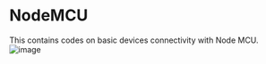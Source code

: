 # NodeMCU
This contains codes on basic devices connectivity with Node MCU.
![image](https://github.com/saboorium/NodeMCU/assets/173603795/1c68a463-3285-496f-8f55-b02bf20d7dba)
